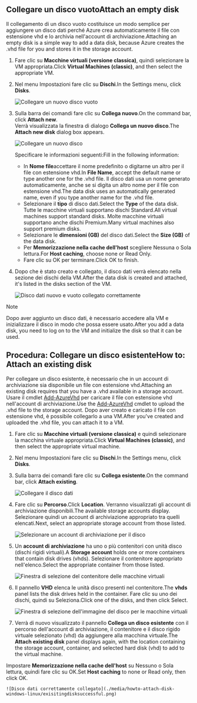 


## <a name="attach-an-empty-disk"></a><span data-ttu-id="efd96-101">Collegare un disco vuoto</span><span class="sxs-lookup"><span data-stu-id="efd96-101">Attach an empty disk</span></span>
<span data-ttu-id="efd96-102">Il collegamento di un disco vuoto costituisce un modo semplice per aggiungere un disco dati perché Azure crea automaticamente il file con estensione vhd e lo archivia nell'account di archiviazione.</span><span class="sxs-lookup"><span data-stu-id="efd96-102">Attaching an empty disk is a simple way to add a data disk, because Azure creates the .vhd file for you and stores it in the storage account.</span></span>

1. <span data-ttu-id="efd96-103">Fare clic su **Macchine virtuali (versione classica)**, quindi selezionare la VM appropriata.</span><span class="sxs-lookup"><span data-stu-id="efd96-103">Click **Virtual Machines (classic)**, and then select the appropriate VM.</span></span>

2. <span data-ttu-id="efd96-104">Nel menu Impostazioni fare clic su **Dischi**.</span><span class="sxs-lookup"><span data-stu-id="efd96-104">In the Settings menu, click **Disks**.</span></span>

   ![Collegare un nuovo disco vuoto](./media/howto-attach-disk-windows-linux/menudisksattachnew.png)

3. <span data-ttu-id="efd96-106">Sulla barra dei comandi fare clic su **Collega nuovo**.</span><span class="sxs-lookup"><span data-stu-id="efd96-106">On the command bar, click **Attach new**.</span></span>  
    <span data-ttu-id="efd96-107">Verrà visualizzata la finestra di dialogo **Collega un nuovo disco**.</span><span class="sxs-lookup"><span data-stu-id="efd96-107">The **Attach new disk** dialog box appears.</span></span>

    ![Collegare un nuovo disco](./media/howto-attach-disk-windows-linux/newdiskdetail.png)

    <span data-ttu-id="efd96-109">Specificare le informazioni seguenti:</span><span class="sxs-lookup"><span data-stu-id="efd96-109">Fill in the following information:</span></span>
    - <span data-ttu-id="efd96-110">In **Nome file**accettare il nome predefinito o digitarne un altro per il file con estensione vhd.</span><span class="sxs-lookup"><span data-stu-id="efd96-110">In **File Name**, accept the default name or type another one for the .vhd file.</span></span> <span data-ttu-id="efd96-111">Il disco dati usa un nome generato automaticamente, anche se si digita un altro nome per il file con estensione vhd.</span><span class="sxs-lookup"><span data-stu-id="efd96-111">The data disk uses an automatically generated name, even if you type another name for the .vhd file.</span></span>
    - <span data-ttu-id="efd96-112">Selezionare il **tipo** di disco dati.</span><span class="sxs-lookup"><span data-stu-id="efd96-112">Select the **Type** of the data disk.</span></span> <span data-ttu-id="efd96-113">Tutte le macchine virtuali supportano dischi Standard.</span><span class="sxs-lookup"><span data-stu-id="efd96-113">All virtual machines support standard disks.</span></span> <span data-ttu-id="efd96-114">Molte macchine virtuali supportano anche dischi Premium.</span><span class="sxs-lookup"><span data-stu-id="efd96-114">Many virtual machines also support premium disks.</span></span>
    - <span data-ttu-id="efd96-115">Selezionare le **dimensioni (GB)** del disco dati.</span><span class="sxs-lookup"><span data-stu-id="efd96-115">Select the **Size (GB)** of the data disk.</span></span>
    - <span data-ttu-id="efd96-116">Per **Memorizzazione nella cache dell'host** scegliere Nessuna o Sola lettura.</span><span class="sxs-lookup"><span data-stu-id="efd96-116">For **Host caching**, choose none or Read Only.</span></span>
    - <span data-ttu-id="efd96-117">Fare clic su OK per terminare.</span><span class="sxs-lookup"><span data-stu-id="efd96-117">Click OK to finish.</span></span>

4. <span data-ttu-id="efd96-118">Dopo che è stato creato e collegato, il disco dati verrà elencato nella sezione dei dischi della VM.</span><span class="sxs-lookup"><span data-stu-id="efd96-118">After the data disk is created and attached, it's listed in the disks section of the VM.</span></span>

   ![Disco dati nuovo e vuoto collegato correttamente](./media/howto-attach-disk-windows-linux/newdiskemptysuccessful.png)

> [!NOTE]
> <span data-ttu-id="efd96-120">Dopo aver aggiunto un disco dati, è necessario accedere alla VM e inizializzare il disco in modo che possa essere usato.</span><span class="sxs-lookup"><span data-stu-id="efd96-120">After you add a data disk, you need to log on to the VM and initialize the disk so that it can be used.</span></span>

## <a name="how-to-attach-an-existing-disk"></a><span data-ttu-id="efd96-121">Procedura: Collegare un disco esistente</span><span class="sxs-lookup"><span data-stu-id="efd96-121">How to: Attach an existing disk</span></span>
<span data-ttu-id="efd96-122">Per collegare un disco esistente, è necessario che in un account di archiviazione sia disponibile un file con estensione vhd.</span><span class="sxs-lookup"><span data-stu-id="efd96-122">Attaching an existing disk requires that you have a .vhd available in a storage account.</span></span> <span data-ttu-id="efd96-123">Usare il cmdlet [Add-AzureVhd](https://msdn.microsoft.com/library/azure/dn495173.aspx) per caricare il file con estensione vhd nell'account di archiviazione.</span><span class="sxs-lookup"><span data-stu-id="efd96-123">Use the [Add-AzureVhd](https://msdn.microsoft.com/library/azure/dn495173.aspx) cmdlet to upload the .vhd file to the storage account.</span></span> <span data-ttu-id="efd96-124">Dopo aver creato e caricato il file con estensione vhd, è possibile collegarlo a una VM.</span><span class="sxs-lookup"><span data-stu-id="efd96-124">After you've created and uploaded the .vhd file, you can attach it to a VM.</span></span>

1. <span data-ttu-id="efd96-125">Fare clic su **Macchine virtuali (versione classica)** e quindi selezionare la macchina virtuale appropriata.</span><span class="sxs-lookup"><span data-stu-id="efd96-125">Click **Virtual Machines (classic)**, and then select the appropriate virtual machine.</span></span>

2. <span data-ttu-id="efd96-126">Nel menu Impostazioni fare clic su **Dischi**.</span><span class="sxs-lookup"><span data-stu-id="efd96-126">In the Settings menu, click **Disks**.</span></span>

3. <span data-ttu-id="efd96-127">Sulla barra dei comandi fare clic su **Collega esistente**.</span><span class="sxs-lookup"><span data-stu-id="efd96-127">On the command bar, click **Attach existing**.</span></span>

    ![Collegare il disco dati](./media/howto-attach-disk-windows-linux/menudisksattachexisting.png)

4. <span data-ttu-id="efd96-129">Fare clic su **Percorso**.</span><span class="sxs-lookup"><span data-stu-id="efd96-129">Click **Location**.</span></span> <span data-ttu-id="efd96-130">Verranno visualizzati gli account di archiviazione disponibili.</span><span class="sxs-lookup"><span data-stu-id="efd96-130">The available storage accounts display.</span></span> <span data-ttu-id="efd96-131">Selezionare quindi un account di archiviazione appropriato tra quelli elencati.</span><span class="sxs-lookup"><span data-stu-id="efd96-131">Next, select an appropriate storage account from those listed.</span></span>

    ![Selezionare un account di archiviazione per il disco](./media/howto-attach-disk-windows-linux/existdiskstorageaccounts.png)

5. <span data-ttu-id="efd96-133">Un **account di archiviazione** ha uno o più contenitori con unità disco (dischi rigidi virtuali).</span><span class="sxs-lookup"><span data-stu-id="efd96-133">A **Storage account** holds one or more containers that contain disk drives (vhds).</span></span> <span data-ttu-id="efd96-134">Selezionare il contenitore appropriato nell'elenco.</span><span class="sxs-lookup"><span data-stu-id="efd96-134">Select the appropriate container from those listed.</span></span>

    ![Finestra di selezione del contenitore delle macchine virtuali](./media/howto-attach-disk-windows-linux/existdiskcontainers.png)

6. <span data-ttu-id="efd96-136">Il pannello **VHD** elenca le unità disco presenti nel contenitore.</span><span class="sxs-lookup"><span data-stu-id="efd96-136">The **vhds** panel lists the disk drives held in the container.</span></span> <span data-ttu-id="efd96-137">Fare clic su uno dei dischi, quindi su Seleziona.</span><span class="sxs-lookup"><span data-stu-id="efd96-137">Click one of the disks, and then click Select.</span></span>

    ![Finestra di selezione dell'immagine del disco per le macchine virtuali](./media/howto-attach-disk-windows-linux/existdiskvhds.png)

7. <span data-ttu-id="efd96-139">Verrà di nuovo visualizzato il pannello **Collega un disco esistente** con il percorso dell'account di archiviazione, il contenitore e il disco rigido virtuale selezionato (vhd) da aggiungere alla macchina virtuale.</span><span class="sxs-lookup"><span data-stu-id="efd96-139">The **Attach existing disk** panel displays again, with the location containing the storage account, container, and selected hard disk (vhd) to add to the virtual machine.</span></span>

  <span data-ttu-id="efd96-140">Impostare **Memorizzazione nella cache dell'host** su Nessuno o Sola lettura, quindi fare clic su OK.</span><span class="sxs-lookup"><span data-stu-id="efd96-140">Set **Host caching** to none or Read only, then click OK.</span></span>

    ![Disco dati correttamente collegato](./media/howto-attach-disk-windows-linux/exisitingdisksuccessful.png)
